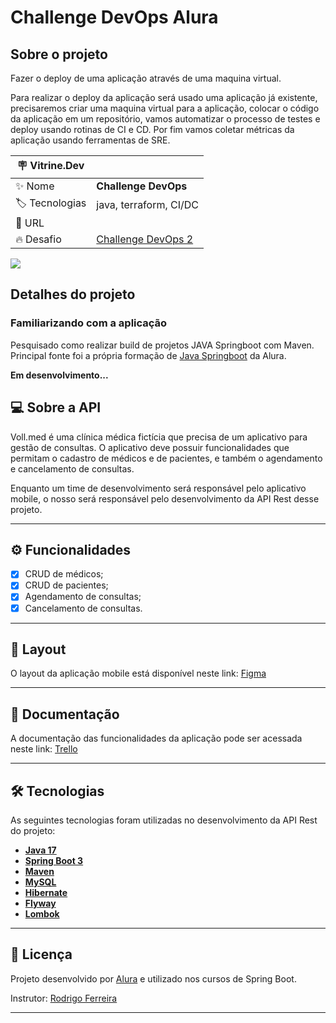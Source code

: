 # Challenge DevOps Alura

## Sobre o projeto

Fazer o deploy de uma aplicação através de uma maquina virtual. 

Para realizar o deploy da aplicação será usado uma aplicação já existente, precisaremos criar uma maquina virtual para a aplicação, colocar o código da aplicação em um repositório, vamos automatizar o processo de testes e deploy usando rotinas de CI e CD. Por fim vamos coletar métricas da aplicação usando ferramentas de SRE.

| :placard: Vitrine.Dev |     |
| -------------  | --- |
| :sparkles: Nome        | **Challenge DevOps**
| :label: Tecnologias | java, terraform, CI/DC
| :rocket: URL         | 
| :fire: Desafio     | [Challenge DevOps 2]([https://](https://www.alura.com.br/challenges/devops-2))

<!-- Inserir imagem com a #vitrinedev ao final do link -->
![](https://img.mandic.com.br/2018/06/Devops-o-que-e-DevOps-significado.png?rel=outbound#vitrinedev)

## Detalhes do projeto

### Familiarizando com a aplicação

Pesquisado como realizar build de projetos JAVA Springboot com Maven.
Principal fonte foi a própria formação de [Java Springboot]([https://](https://cursos.alura.com.br/formacao-spring-boot-3)) da Alura.

**Em desenvolvimento...**

## 💻 Sobre a API

Voll.med é uma clínica médica fictícia que precisa de um aplicativo para gestão de consultas. O aplicativo deve possuir funcionalidades que permitam o cadastro de médicos e de pacientes, e também o agendamento e cancelamento de consultas.

Enquanto um time de desenvolvimento será responsável pelo aplicativo mobile, o nosso será responsável pelo desenvolvimento da API Rest desse projeto.

---

## ⚙️ Funcionalidades

- [x] CRUD de médicos;
- [x] CRUD de pacientes;
- [x] Agendamento de consultas;
- [x] Cancelamento de consultas.

---

## 🎨 Layout

O layout da aplicação mobile está disponível neste link: <a href="https://www.figma.com/file/N4CgpJqsg7gjbKuDmra3EV/Voll.med">Figma</a>

---

## 📄 Documentação

A documentação das funcionalidades da aplicação pode ser acessada neste link: <a href="https://trello.com/b/O0lGCsKb/api-voll-med">Trello</a>

---

## 🛠 Tecnologias

As seguintes tecnologias foram utilizadas no desenvolvimento da API Rest do projeto:

- **[Java 17](https://www.oracle.com/java)**
- **[Spring Boot 3](https://spring.io/projects/spring-boot)**
- **[Maven](https://maven.apache.org)**
- **[MySQL](https://www.mysql.com)**
- **[Hibernate](https://hibernate.org)**
- **[Flyway](https://flywaydb.org)**
- **[Lombok](https://projectlombok.org)**

---

## 📝 Licença

Projeto desenvolvido por [Alura](https://www.alura.com.br) e utilizado nos cursos de Spring Boot.

Instrutor: [Rodrigo Ferreira](https://cursos.alura.com.br/user/rodrigo-ferreira) 

---
